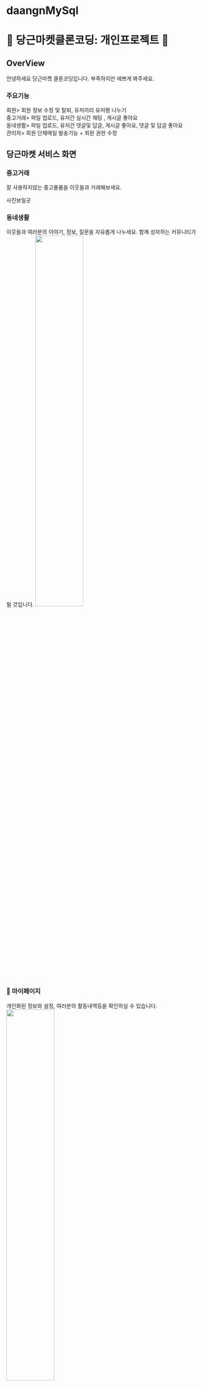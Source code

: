 # daangnMySql
# 🚀 당근마켓클론코딩: 개인프로젝트 🚀

## OverView
안녕하세요 당근마켓 클론코딩입니다. 부족하지만 에쁘게 봐주세요.

### 주요기능
회원> 회원 정보 수정 및 탈퇴, 유저끼리 유저평 나누기 <br>
중고거래> 파일 업로드, 유저간 실시간 채팅 , 게시글 좋아요 <br>
동네생활> 파일 업로드, 유저간 댓글및 답글, 게시글 좋아요, 댓글 및 답글 좋아요 <br>
관리자> 회원 단체메일 발송기능 + 회원 권한 수정

## 당근마켓 서비스 화면

### 중고거래

잘 사용하지않는 중고물품을 이웃들과 거래해보세요.

사진보일곳

### 동네생활

이웃들과 여러분의 이야기, 정보, 질문을 자유롭게 나누세요. 함께 성자하는 커뮤니티가 될 것입니다.
<img src="https://github.com/kim-sung-sig/daangnMySql/assets/144510755/4549ef64-e5e0-41d1-a874-9729cdcc4622" width="50%"/>


### 👤 마이페이지

개인화된 정보와 설정, 여러분의 활동내역등을 확인하실 수 있습니다. <br>
<img src="https://github.com/kim-sung-sig/daangnMySql/assets/144510755/8ed66a6d-1a33-4bc4-bbc5-2ac6a5cadf68" width="50%"/>



### 개발환경

- OS
  - Local : Windows
  - AWS : Ubuntu
- IDE
  - Eclipse, STS
- DataBase
  - MySQL


### 상세 스택

- BackEnd
  - JAVA 17, SpringBoot 3.2.4, Lombok, SpringSecuriy
  - Mybatis, MySQL, Oracle
  - Gradle
- FrontEnd
  - HTML5, CSS3, JavaScript(ES6)
  - JQuery, axios, thymeleaf, momentJS, SocketJS, Stomp
  - ui-kit


### ERD
<img src="https://github.com/kim-sung-sig/daangnMySql/assets/144510755/8c0d5554-0bc8-4c77-8eb7-e8247e404768" width="50%" style="margin: auto;" />
